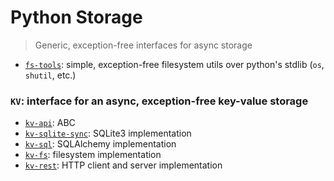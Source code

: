 # Python Storage

> Generic, exception-free interfaces for async storage

- [`fs-tools`](fs-tools): simple, exception-free filesystem utils over python's stdlib (`os`, `shutil`, etc.)


### `KV`: interface for an async, exception-free key-value storage
- [`kv-api`](kv/kv-api/): ABC
- [`kv-sqlite-sync`](kv/kv-sqlite-sync/): SQLite3 implementation
- [`kv-sql`](kv/kv-sql/): SQLAlchemy implementation
- [`kv-fs`](kv/kv-fs/): filesystem implementation
- [`kv-rest`](kv/kv-rest/): HTTP client and server implementation
